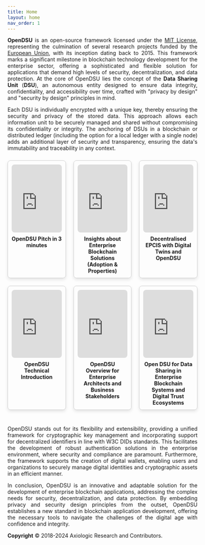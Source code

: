 ```yaml
---
title: Home
layout: home
nav_order: 1
---
```




<p style='text-align: justify;'><b>OpenDSU</b> is an open-source framework licensed under the <a href="https://en.wikipedia.org/wiki/MIT_License">MIT License</a>, representing the culmination of several research projects funded by the <a href="https://european-union.europa.eu/">European Union</a>, with its inception dating back to 2015. This framework marks a significant milestone in blockchain technology development for the enterprise sector, offering a sophisticated and flexible solution for applications that demand high levels of security, decentralization, and data protection. At the core of OpenDSU lies the concept of the <b>Data Sharing Unit</b> (<b>DSU</b>), an autonomous entity designed to ensure data integrity, confidentiality, and accessibility over time, crafted with "privacy by design" and "security by design" principles in mind.
</p>

<p style='text-align: justify;'>Each DSU is individually encrypted with a unique key, thereby ensuring the security and privacy of the stored data. This approach allows each information unit to be securely managed and shared without compromising its confidentiality or integrity. The anchoring of DSUs in a blockchain or distributed ledger (including the option for a local ledger with a single node) adds an additional layer of security and transparency, ensuring the data's immutability and traceability in any context.
</p>



<html lang="en">
<head>
<meta charset="UTF-8">
<meta name="viewport" content="width=device-width, initial-scale=1.0">
<title>YouTube Video Cards</title>
<style>
  .row {
    display: flex;
    justify-content: center;
    align-items: stretch; /* Make items stretch vertically */
    flex-wrap: wrap;
    margin: 0 -10px;
  }
  .card {
    width: calc(33.33% - 20px); /* Adjusted width to accommodate 3 cards per row */
    border: 1px solid #ccc;
    border-radius: 8px;
    margin: 10px;
    padding: 10px;
    box-shadow: 0 4px 8px rgba(0, 0, 0, 0.1);
    box-sizing: border-box; /* Include padding and border in the width calculation */
    display: flex;
    flex-direction: column;
  }
  .card iframe {
    width: 100%;
    height: 180px;
    border: none;
    border-radius: 8px;
  }
  .title {
    font-size: 14px;
    font-weight: bold;
    margin-top: 8px;
    text-align: center; /* Center the title */
  }
</style>
</head>
<body>

<div class="row">
  <div class="card">
    <iframe src="https://www.youtube.com/embed/n6YiWk8t3W0?si=6l1jbqU3aq2Gf_IN" frameborder="0" allowfullscreen></iframe>
    <div class="title">OpenDSU Pitch in 3 minutes</div>
  </div>

  <div class="card">
    <iframe src="https://www.youtube.com/embed/RYxe61jE_J8?si=boFeN1F96bZQWeCD" frameborder="0" allowfullscreen></iframe>
    <div class="title">Insights about Enterprise Blockchain Solutions (Adoption & Properties)</div>
  </div>

  <div class="card">
    <iframe src="https://www.youtube.com/embed/tYjIfKK4TOQ?si=s9Ep9lFXx-H33sv6" frameborder="0" allowfullscreen></iframe>
    <div class="title">Decentralised EPCIS with Digital Twins and OpenDSU</div>
  </div>
</div>

<div class="row">
  <div class="card">
    <iframe src="https://www.youtube.com/embed/BB7XcK8Ptss?si=szd06PzJIvXtUx2w" frameborder="0" allowfullscreen></iframe>
    <div class="title">OpenDSU Technical Introduction</div>
  </div>

  <div class="card">
    <iframe src="https://www.youtube.com/embed/HCkeFXyeJxg?si=3eWIn8wbNRMlybUU" frameborder="0" allowfullscreen></iframe>
    <div class="title">OpenDSU Overview for Enterprise Architects and Business Stakeholders </div>
  </div>

  <div class="card">
    <iframe src="https://www.youtube.com/embed/0A3bGUAajrM?si=KSaBfEwnUbs8ADiD" frameborder="0" allowfullscreen></iframe>
    <div class="title">Open DSU for Data Sharing in Enterprise Blockchain Systems and Digital Trust Ecosystems</div>
  </div>
</div>

</body>
</html>



<br>



<p style='text-align: justify;'>OpenDSU stands out for its flexibility and extensibility, providing a unified framework for cryptographic key management and incorporating support for decentralized identifiers in line with W3C DIDs standards. This facilitates the development of robust authentication solutions in the enterprise environment, where security and compliance are paramount. Furthermore, the framework supports the creation of digital wallets, enabling users and organizations to securely manage digital identities and cryptographic assets in an efficient manner.
</p>

<p style='text-align: justify;'>In conclusion, OpenDSU is an innovative and adaptable solution for the development of enterprise blockchain applications, addressing the complex needs for security, decentralization, and data protection. By embedding privacy and security design principles from the outset, OpenDSU establishes a new standard in blockchain application development, offering the necessary tools to navigate the challenges of the digital age with confidence and integrity.
</p>









 **Copyright** © 2018-2024 Axiologic Research and Contributors.
